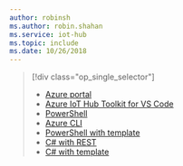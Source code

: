 ```yaml
---
author: robinsh
ms.author: robin.shahan
ms.service: iot-hub
ms.topic: include
ms.date: 10/26/2018
---
```

> [!div class="op_single_selector"]
> * [Azure portal](../articles/iot-hub/iot-hub-create-through-portal.md)
> * [Azure IoT Hub Toolkit for VS Code](../articles/iot-hub/iot-hub-create-use-iot-toolkit.md)
> * [PowerShell](../articles/iot-hub/iot-hub-create-using-powershell.md)
> * [Azure CLI](../articles/iot-hub/iot-hub-create-using-cli.md)
> * [PowerShell with template](../articles/iot-hub/iot-hub-rm-template-powershell.md)
> * [C# with REST](../articles/iot-hub/iot-hub-rm-rest.md)
> * [C# with template](../articles/iot-hub/iot-hub-rm-template.md)
> 
> 

